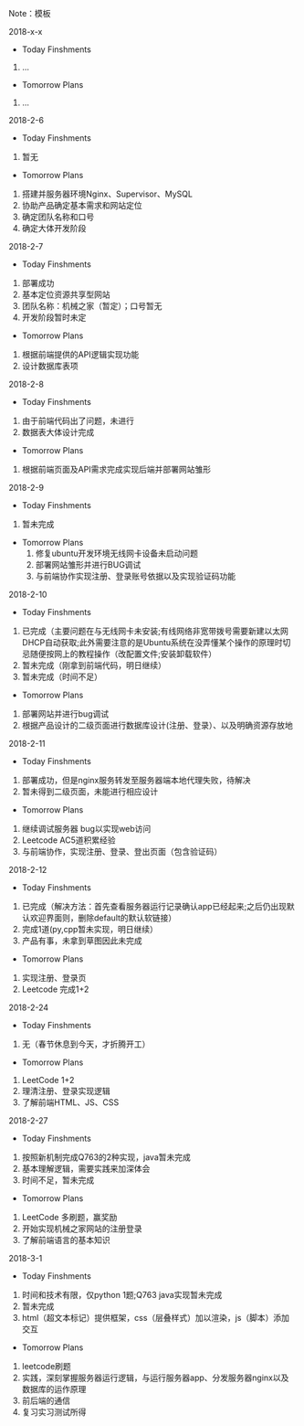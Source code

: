 Note：模板

2018-x-x

- Today Finshments
 1. ...
- Tomorrow Plans
 1. ...


2018-2-6

- Today Finshments
 1. 暂无
- Tomorrow Plans
 1. 搭建并服务器环境Nginx、Supervisor、MySQL
 2. 协助产品确定基本需求和网站定位
 3. 确定团队名称和口号
 4. 确定大体开发阶段


2018-2-7

- Today Finshments
 1. 部署成功
 2. 基本定位资源共享型网站
 3. 团队名称：机械之家（暂定）；口号暂无
 4. 开发阶段暂时未定
- Tomorrow Plans
 1. 根据前端提供的API逻辑实现功能
 2. 设计数据库表项
 

2018-2-8

- Today Finshments
 1. 由于前端代码出了问题，未进行
 2. 数据表大体设计完成
- Tomorrow Plans
 1. 根据前端页面及API需求完成实现后端并部署网站雏形
 

2018-2-9

- Today Finshments
 1. 暂未完成
- Tomorrow Plans
  1. 修复ubuntu开发环境无线网卡设备未启动问题
  2. 部署网站雏形并进行BUG调试
  3. 与前端协作实现注册、登录账号依据以及实现验证码功能

2018-2-10

- Today Finshments
 1. 已完成（主要问题在与无线网卡未安装;有线网络非宽带拨号需要新建以太网DHCP自动获取;此外需要注意的是Ubuntu系统在没弄懂某个操作的原理时切忌随便按网上的教程操作（改配置文件;安装卸载软件）
 2. 暂未完成（刚拿到前端代码，明日继续）
 3. 暂未完成（时间不足）
- Tomorrow Plans
 1. 部署网站并进行bug调试
 2. 根据产品设计的二级页面进行数据库设计(注册、登录）、以及明确资源存放地


2018-2-11

- Today Finshments
 1. 部署成功，但是nginx服务转发至服务器端本地代理失败，待解决
 2. 暂未得到二级页面，未能进行相应设计
- Tomorrow Plans
 1. 继续调试服务器 bug以实现web访问
 2. Leetcode AC5道积累经验
 3. 与前端协作，实现注册、登录、登出页面（包含验证码）

2018-2-12

- Today Finshments
 1. 已完成（解决方法：首先查看服务器运行记录确认app已经起来;之后仍出现默认欢迎界面则，删除default的默认软链接）
 2. 完成1道(py,cpp暂未实现，明日继续）
 3. 产品有事，未拿到草图因此未完成
- Tomorrow Plans
 1. 实现注册、登录页
 2. Leetcode 完成1+2

2018-2-24

- Today Finshments
 1. 无（春节休息到今天，才折腾开工）
- Tomorrow Plans
 1. LeetCode 1+2
 2. 理清注册、登录实现逻辑
 3. 了解前端HTML、JS、CSS

2018-2-27

- Today Finshments
 1. 按照新机制完成Q763的2种实现，java暂未完成
 2. 基本理解逻辑，需要实践来加深体会
 3. 时间不足，暂未完成
- Tomorrow Plans
 1. LeetCode 多刷题，赢奖励
 2. 开始实现机械之家网站的注册登录
 3. 了解前端语言的基本知识

2018-3-1

- Today Finshments
 1. 时间和技术有限，仅python 1题;Q763 java实现暂未完成
 2. 暂未完成
 3. html（超文本标记）提供框架，css（层叠样式）加以渲染，js（脚本）添加交互
- Tomorrow Plans
 1. leetcode刷题
 2. 实践，深刻掌握服务器运行逻辑，与运行服务器app、分发服务器nginx以及数据库的运作原理
 3. 前后端的通信
 4. 复习实习测试所得

